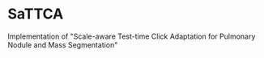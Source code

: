 # SaTTCA
Implementation of "Scale-aware Test-time Click Adaptation for Pulmonary Nodule and Mass Segmentation"
